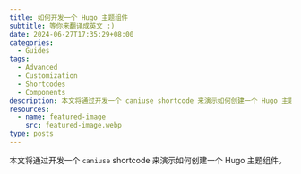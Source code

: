 ```yaml
---
title: 如何开发一个 Hugo 主题组件
subtitle: 等你来翻译成英文 :)
date: 2024-06-27T17:35:29+08:00
categories:
  - Guides
tags:
  - Advanced
  - Customization
  - Shortcodes
  - Components
description: 本文将通过开发一个 caniuse shortcode 来演示如何创建一个 Hugo 主题组件。
resources:
  - name: featured-image
    src: featured-image.webp
type: posts
---
```


本文将通过开发一个 `caniuse` shortcode 来演示如何创建一个 Hugo 主题组件。

<!--more-->
